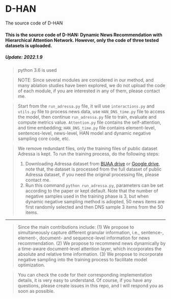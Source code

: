 # D-HAN
The source code of D-HAN

#### This is the source code of D-HAN: Dynamic News Recommendation with Hierarchical Attention Network. However, only the code of three tested datasets is uploaded.



##### Update: 2022.1.9
> python 3.6 is used

> NOTE: Since several modules are considered in our method, and many ablation studies have been explored, we do not upload the code of each module, if you are interested in any of them, please contact me. 

> Start from the `run_adressa.py` file, it will use `interactions.py` and `utils.py` file to process news data, use `HAN_DNS_time.py` file to access the model, then continue  `run_adressa.py` file to train, evaluate and compute metrics value.
> `Attention.py` file contains the self-attention, and time embedding; `HAN_DNS_time.py` file contains element-level, sentences-level, news-level, HAN model and dynamic negative sampling core code, etc.
 

> We remove redundant files, only the training files of public dataset Adressa is kept. To run the training process, do the following steps:
> 1. Downloading Adressa dataset from [BUAA drive](AnyShare://赵清华_BY1806168/D_HAN/data.zip) or [Google drive](https://drive.google.com/file/d/1ipW1CClXmwUYIvkcZJp3JUvWbRq_7-oz/view?usp=sharing), note that, the dataset is processed from the full dataset of public Adressa dataset, if you need the original processing file, please contact me.
> 2. Run this command `python run_adressa.py`, parameters can be set according to the paper or kept default. Note that the number of negative samples used in the training phase is 3, but when dynamic negative sampling method is adopted, 50 news items are first randomly selected and then DNS sample 3 items from the 50 items.





------
> Since the main contributions include: (1) We propose to simultaneously capture different granular information, i.e., sentence-, element-, document- and sequence-level information for news recommendation. (2) We propose to recommend news dynamically by a time-aware document-level attention layer, which incorporates the absolute and relative time information. (3) We propose to incorporate negative sampling into the training process to facilitate model optimization.

> You can check the code for their corresponding implementation details, it is very easy to understand. Of course, if you have any questions, please create issues in this repo, and I will respond you as soon as possible.